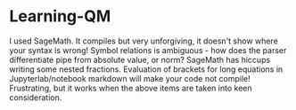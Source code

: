 # Learning-QM
I used SageMath. It compiles but very unforgiving, it doesn't show where your syntax is wrong!
Symbol relations is ambiguous - how does the parser differentiate pipe from absolute value, or norm?
SageMath has hiccups writing some nested fractions.
Evaluation of brackets for long equations in Jupyterlab/notebook markdown will make your code not compile! Frustrating, but it works when the above items are taken into keen consideration.
